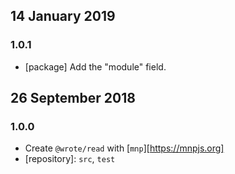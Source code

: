 ## 14 January 2019

### 1.0.1

- [package] Add the "module" field.

## 26 September 2018

### 1.0.0

- Create `@wrote/read` with [`mnp`][https://mnpjs.org]
- [repository]: `src`, `test`
